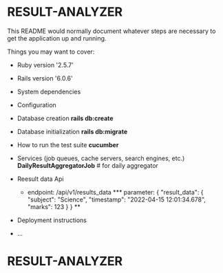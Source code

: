# RESULT-ANALYZER

This README would normally document whatever steps are necessary to get the
application up and running.

Things you may want to cover:

* Ruby version
  '2.5.7'
* Rails version
  '6.0.6'

* System dependencies

* Configuration

* Database creation
  **rails db:create**
* Database initialization
  **rails db:migrate**
* How to run the test suite
  **cucumber**
* Services (job queues, cache servers, search engines, etc.)
  **DailyResultAggregatorJob** # for daily aggregator
* Reesult data Api
  * endpoint: /api/v1/results_data
  *** parameter:  {
    "result_data": {
        "subject": "Science",
        "timestamp": "2022-04-15 12:01:34.678",
        "marks": 123
    }
}  **
* Deployment instructions

* ...
# RESULT-ANALYZER
